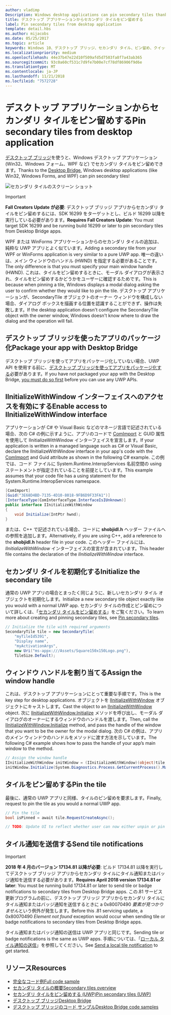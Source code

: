 ```yaml
---
author: vladimp
Description: Windows desktop applications can pin secondary tiles thanks to the Desktop Bridge!
title: デスクトップ アプリケーションからセカンダリ タイルをピン留めする
label: Pin secondary tiles from desktop application
template: detail.hbs
ms.author: mijacobs
ms.date: 05/25/2017
ms.topic: article
keywords: Windows 10、デスクトップ ブリッジ、セカンダリ タイル、ピン留め、クイックスタート、コード サンプル、例、デスクトップ アプリケーション、Win32、WinForms、WPF
ms.localizationpriority: medium
ms.openlocfilehash: 44e37b47e22d10f509afd5d7503fa8f7a43ab365
ms.sourcegitcommit: 93c0a60cf531c7d9fe7b00e7cf78df86906f9d6e
ms.translationtype: MT
ms.contentlocale: ja-JP
ms.lasthandoff: 11/21/2018
ms.locfileid: "7572728"
---
```

# <a name="pin-secondary-tiles-from-desktop-application"></a><span data-ttu-id="c9e13-103">デスクトップ アプリケーションからセカンダリ タイルをピン留めする</span><span class="sxs-lookup"><span data-stu-id="c9e13-103">Pin secondary tiles from desktop application</span></span>


<span data-ttu-id="c9e13-104">[デスクトップ ブリッジ](https://developer.microsoft.com/windows/bridges/desktop)を使うと、Windows デスクトップ アプリケーション (Win32、Windows フォーム、WPF など) でセカンダリ タイルをピン留めできます。</span><span class="sxs-lookup"><span data-stu-id="c9e13-104">Thanks to the [Desktop Bridge](https://developer.microsoft.com/windows/bridges/desktop), Windows desktop applications (like Win32, Windows Forms, and WPF) can pin secondary tiles!</span></span>

![セカンダリ タイルのスクリーン ショット](images/secondarytiles.png)

> [!IMPORTANT]
> <span data-ttu-id="c9e13-106">**Fall Creators Update が必要**: デスクトップ ブリッジ アプリからセカンダリ タイルをピン留めするには、SDK 16299 をターゲットとし、ビルド 16299 以降を実行している必要があります。</span><span class="sxs-lookup"><span data-stu-id="c9e13-106">**Requires Fall Creators Update**: You must target SDK 16299 and be running build 16299 or later to pin secondary tiles from Desktop Bridge apps.</span></span>

<span data-ttu-id="c9e13-107">WPF または WinForms アプリケーションからのセカンダリ タイルの追加は、純粋な UWP アプリとよく似ています。</span><span class="sxs-lookup"><span data-stu-id="c9e13-107">Adding a secondary tile from your WPF or WinForms application is very similar to a pure UWP app.</span></span> <span data-ttu-id="c9e13-108">唯一の違いは、メイン ウィンドウのハンドル (HWND) を指定する必要があることです。</span><span class="sxs-lookup"><span data-stu-id="c9e13-108">The only difference is that you must specify your main window handle (HWND).</span></span> <span data-ttu-id="c9e13-109">これは、タイルをピン留めするときに、モーダル ダイアログが表示され、タイルをピン留めするかどうかをユーザーに確認するためです。</span><span class="sxs-lookup"><span data-stu-id="c9e13-109">This is because when pinning a tile, Windows displays a modal dialog asking the user to confirm whether they would like to pin the tile.</span></span> <span data-ttu-id="c9e13-110">デスクトップ アプリケーションが、SecondaryTile オブジェクトのオーナー ウィンドウを構成しない場合、ダイアログ ボックスを描画する位置を認識することができず、操作は失敗します。</span><span class="sxs-lookup"><span data-stu-id="c9e13-110">If the desktop application doesn't configure the SecondaryTile object with the owner window, Windows doesn't know where to draw the dialog and the operation will fail.</span></span>


## <a name="package-your-app-with-desktop-bridge"></a><span data-ttu-id="c9e13-111">デスクトップ ブリッジを使ったアプリのパッケージ化</span><span class="sxs-lookup"><span data-stu-id="c9e13-111">Package your app with Desktop Bridge</span></span>

<span data-ttu-id="c9e13-112">デスクトップ ブリッジを使ってアプリをパッケージ化していない場合、UWP API を使用する前に、[デスクトップ ブリッジを使ってアプリをパッケージ化する](https://docs.microsoft.com/windows/uwp/porting/desktop-to-uwp-root)必要があります。</span><span class="sxs-lookup"><span data-stu-id="c9e13-112">If you have not packaged your app with the Desktop Bridge, [you must do so first](https://docs.microsoft.com/windows/uwp/porting/desktop-to-uwp-root) before you can use any UWP APIs.</span></span>


## <a name="enable-access-to-iinitializewithwindow-interface"></a><span data-ttu-id="c9e13-113">IInitializeWithWindow インターフェイスへのアクセスを有効にする</span><span class="sxs-lookup"><span data-stu-id="c9e13-113">Enable access to IInitializeWithWindow interface</span></span>

<span data-ttu-id="c9e13-114">アプリケーションが C# や Visual Basic などのマネージ言語で記述されている場合、次の C# の例に示すように、アプリのコードで [ComImport](https://msdn.microsoft.com/library/system.runtime.interopservices.comimportattribute.aspx) と GUID 属性を使用して IInitializeWithWindow インターフェイスを宣言します。</span><span class="sxs-lookup"><span data-stu-id="c9e13-114">If your application is written in a managed language such as C# or Visual Basic, declare the IInitializeWithWindow interface in your app's code with the [ComImport](https://msdn.microsoft.com/library/system.runtime.interopservices.comimportattribute.aspx) and Guid attribute as shown in the following C# example.</span></span> <span data-ttu-id="c9e13-115">この例では、コード ファイルに System.Runtime.InteropServices 名前空間の using ステートメントが指定されていることを前提としています。</span><span class="sxs-lookup"><span data-stu-id="c9e13-115">This example assumes that your code file has a using statement for the System.Runtime.InteropServices namespace.</span></span>

```csharp
[ComImport]
[Guid("3E68D4BD-7135-4D10-8018-9FB6D9F33FA1")]
[InterfaceType(ComInterfaceType.InterfaceIsIUnknown)]
public interface IInitializeWithWindow
{
    void Initialize(IntPtr hwnd);
}
```

<span data-ttu-id="c9e13-116">または、C++ で記述されている場合、コードに **shobjidl.h** ヘッダー ファイルへの参照を追加します。</span><span class="sxs-lookup"><span data-stu-id="c9e13-116">Alternatively, if you are using C++, add a reference to the **shobjidl.h** header file in your code.</span></span> <span data-ttu-id="c9e13-117">このヘッダー ファイルには、*IInitializeWithWindow* インターフェイスの宣言が含まれています。</span><span class="sxs-lookup"><span data-stu-id="c9e13-117">This header file contains the declaration of the *IInitializeWithWindow* interface.</span></span>


## <a name="initialize-the-secondary-tile"></a><span data-ttu-id="c9e13-118">セカンダリ タイルを初期化する</span><span class="sxs-lookup"><span data-stu-id="c9e13-118">Initialize the secondary tile</span></span>

<span data-ttu-id="c9e13-119">通常の UWP アプリの場合とまったく同じように、新しいセカンダリ タイル オブジェクトを初期化します。</span><span class="sxs-lookup"><span data-stu-id="c9e13-119">Initialize a new secondary tile object exactly like you would with a normal UWP app.</span></span> <span data-ttu-id="c9e13-120">セカンダリ タイルの作成とピン留めについて詳しくは、「[セカンダリ タイルをピン留めする](secondary-tiles-pinning.md)」をご覧ください。</span><span class="sxs-lookup"><span data-stu-id="c9e13-120">To learn more about creating and pinning secondary tiles, see [Pin secondary tiles](secondary-tiles-pinning.md).</span></span>

```csharp
// Initialize the tile with required arguments
SecondaryTile tile = new SecondaryTile(
    "myTileId5391",
    "Display name",
    "myActivationArgs",
    new Uri("ms-appx:///Assets/Square150x150Logo.png"),
    TileSize.Default);
```


## <a name="assign-the-window-handle"></a><span data-ttu-id="c9e13-121">ウィンドウ ハンドルを割り当てる</span><span class="sxs-lookup"><span data-stu-id="c9e13-121">Assign the window handle</span></span>

<span data-ttu-id="c9e13-122">これは、デスクトップ アプリケーションにとって重要な手順です。</span><span class="sxs-lookup"><span data-stu-id="c9e13-122">This is the key step for desktop applications.</span></span> <span data-ttu-id="c9e13-123">オブジェクトを [IInitializeWithWindow](https://msdn.microsoft.com/library/windows/desktop/hh706981.aspx) オブジェクトにキャストします。</span><span class="sxs-lookup"><span data-stu-id="c9e13-123">Cast the object to an [IInitializeWithWindow](https://msdn.microsoft.com/library/windows/desktop/hh706981.aspx) object.</span></span> <span data-ttu-id="c9e13-124">次に [IInitializeWithWindow.Initialize](https://msdn.microsoft.com/library/windows/desktop/hh706982.aspx) メソッドを呼び出し、モーダル ダイアログのオーナーにするウィンドウのハンドルを渡します。</span><span class="sxs-lookup"><span data-stu-id="c9e13-124">Then, call the [IInitializeWithWindow.Initialize](https://msdn.microsoft.com/library/windows/desktop/hh706982.aspx) method, and pass the handle of the window that you want to be the owner for the modal dialog.</span></span> <span data-ttu-id="c9e13-125">次の C# の例は、アプリのメイン ウィンドウのハンドルをメソッドに渡す方法を示しています。</span><span class="sxs-lookup"><span data-stu-id="c9e13-125">The following C# example shows how to pass the handle of your app’s main window to the method.</span></span>

```csharp
// Assign the window handle
IInitializeWithWindow initWindow = (IInitializeWithWindow)(object)tile;
initWindow.Initialize(System.Diagnostics.Process.GetCurrentProcess().MainWindowHandle);
```


## <a name="pin-the-tile"></a><span data-ttu-id="c9e13-126">タイルをピン留めする</span><span class="sxs-lookup"><span data-stu-id="c9e13-126">Pin the tile</span></span>

<span data-ttu-id="c9e13-127">最後に、通常の UWP アプリと同様、タイルのピン留めを要求します。</span><span class="sxs-lookup"><span data-stu-id="c9e13-127">Finally, request to pin the tile as you would a normal UWP app.</span></span>

```csharp
// Pin the tile
bool isPinned = await tile.RequestCreateAsync();

// TODO: Update UI to reflect whether user can now either unpin or pin
```


## <a name="send-tile-notifications"></a><span data-ttu-id="c9e13-128">タイル通知を送信する</span><span class="sxs-lookup"><span data-stu-id="c9e13-128">Send tile notifications</span></span>

> [!IMPORTANT]
> <span data-ttu-id="c9e13-129">**2018 年 4 月のバージョン 17134.81 以降が必要**: ビルド 17134.81 以降を実行してデスクトップ ブリッジ アプリからセカンダリ タイルにタイル通知またはバッジ通知を送信する必要があります。</span><span class="sxs-lookup"><span data-stu-id="c9e13-129">**Requires April 2018 version 17134.81 or later**: You must be running build 17134.81 or later to send tile or badge notifications to secondary tiles from Desktop Bridge apps.</span></span> <span data-ttu-id="c9e13-130">この.81 サービス更新プログラムの前に、デスクトップ ブリッジ アプリからセカンダリ タイルにタイル通知またはバッジ通知を送信するときに a 0x80070490 *要素が見つかりません*という例外が発生します。</span><span class="sxs-lookup"><span data-stu-id="c9e13-130">Before this .81 servicing update, a 0x80070490 *Element not found* exception would occur when sending tile or badge notifications to secondary tiles from Desktop Bridge apps.</span></span>

<span data-ttu-id="c9e13-131">タイル通知またはバッジ通知の送信は UWP アプリと同じです。</span><span class="sxs-lookup"><span data-stu-id="c9e13-131">Sending tile or badge notifications is the same as UWP apps.</span></span> <span data-ttu-id="c9e13-132">手順については、「[ローカル タイル通知の送信](sending-a-local-tile-notification.md)」を参照してください。</span><span class="sxs-lookup"><span data-stu-id="c9e13-132">See [Send a local tile notification](sending-a-local-tile-notification.md) to get started.</span></span>


## <a name="resources"></a><span data-ttu-id="c9e13-133">リソース</span><span class="sxs-lookup"><span data-stu-id="c9e13-133">Resources</span></span>

* [<span data-ttu-id="c9e13-134">完全なコード例</span><span class="sxs-lookup"><span data-stu-id="c9e13-134">Full code sample</span></span>](https://github.com/Microsoft/DesktopBridgeToUWP-Samples/tree/master/Samples/SecondaryTileSample)
* [<span data-ttu-id="c9e13-135">セカンダリ タイルの概要</span><span class="sxs-lookup"><span data-stu-id="c9e13-135">Secondary tiles overview</span></span>](secondary-tiles.md)
* [<span data-ttu-id="c9e13-136">セカンダリ タイルをピン留めする (UWP)</span><span class="sxs-lookup"><span data-stu-id="c9e13-136">Pin secondary tiles (UWP)</span></span>](secondary-tiles-pinning.md)
* [<span data-ttu-id="c9e13-137">デスクトップ ブリッジ</span><span class="sxs-lookup"><span data-stu-id="c9e13-137">Desktop Bridge</span></span>](https://developer.microsoft.com/windows/bridges/desktop)
* [<span data-ttu-id="c9e13-138">デスクトップ ブリッジのコード サンプル</span><span class="sxs-lookup"><span data-stu-id="c9e13-138">Desktop Bridge code samples</span></span>](https://github.com/Microsoft/DesktopBridgeToUWP-Samples)